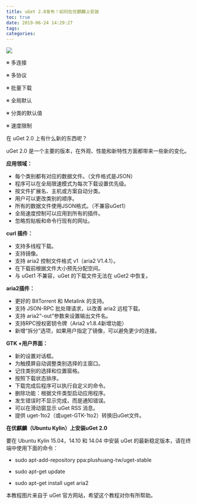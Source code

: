 ```yaml
---
title: uGet 2.0发布！如何在优麒麟上安装
toc: true
date: 2019-06-24 14:29:27
tags:
categories:
---
```


![](https://www.ubuntukylin.com/upload/images/uget1.jpg)

※ 多连接

※ 多协议

※ 批量下载

※ 全局默认

※ 分类的默认值

※ 速度限制

在 uGet 2.0 上有什么新的东西呢？

uGet 2.0 是一个主要的版本，在外观、性能和新特性方面都带来一些新的变化。

**应用领域：**

 * 每个类别都有对应的数据文件。（文件格式是JSON）
 * 程序可以在全局限速模式为每次下载设置优先级。
 * 按文件扩展名、主机或方案自动分类。
 * 用户可以更改类别的顺序。
 * 所有的数据文件使用JSON格式。（不兼容uGet1）
 * 全局速度控制可以应用到所有的插件。
 * 忽略剪贴板和命令行现有的网址。

**curl 插件：**

 * 支持多线程下载。
 * 支持镜像。
 * 支持 aria2 控制文件格式 v1（aria2 V1.4.1）。
 * 在下载前根据文件大小预先分配空间。
 * 与 uGet1 不兼容，uGet 的下载文件无法在 uGet2 中恢复。

**aria2插件：**

 * 更好的 BitTorrent 和 Metalink 的支持。
 * 支持 JSON-RPC 批处理请求，以改善 aria2 远程下载。
 * 支持 aria2“-out”参数来设置输出文件名。
 * 支持RPC授权密钥令牌（Aria2 v1.8.4新增功能）
 * 新增“拆分”选项，如果用户指定了镜像，可以避免更少的连接。

**GTK +用户界面：**

 * 新的设置对话框。
 * 为触摸屏自动调整类别选择的主窗口。
 * 记住类别的选择和位置窗格。
 * 按照下载状态排序。
 * 下载完成后程序可以执行自定义的命令。
 * 删除功能：根据文件类型启动应用程序。
 * 发生错误时不显示完成，而是通知错误。
 * 可以在滑动窗显示 uGet RSS 消息。
 * 提供 uget-1to2（或uget-GTK-1to2）转换旧uGet文件。

**在优麒麟（Ubuntu Kylin）上安装uGet 2.0**

要在 Ubuntu Kylin 15.04，14.10 和 14.04 中安装 uGet 的最新稳定版本，请在终端中使用下面的命令：

 * sudo apt-add-repository ppa:plushuang-tw/uget-stable

 * sudo apt-get update

 * sudo apt-get install uget aria2

 

本教程图片来自于 uGet 官方网站，希望这个教程对你有所帮助。
